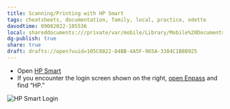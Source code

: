 ```yaml
---
title: Scanning/Printing with HP Smart
tags: cheatsheets, documentation, family, local, practice, odette
davodtime: 09082022-105536
local: shareddocuments:///private/var/mobile/Library/Mobile%20Documents/iCloud~md~obsidian/Documents/OBSHIDDIAN/drafts/105C8822-84BB-4A5F-965A-3384C1B8B925.md
dg-publish: true
share: true
draft: drafts://open?uuid=105C8822-84BB-4A5F-965A-3384C1B8B925
---
```

- Open [HP Smart](hp-jarvis-auth-harness-mac-oauth2://)
- If you encounter the login screen shown on the right, [open Enpass](enpasslaunch://) and find “HP.”

![HP Smart Login](https://i.snap.as/Wc6uj7YD.png)